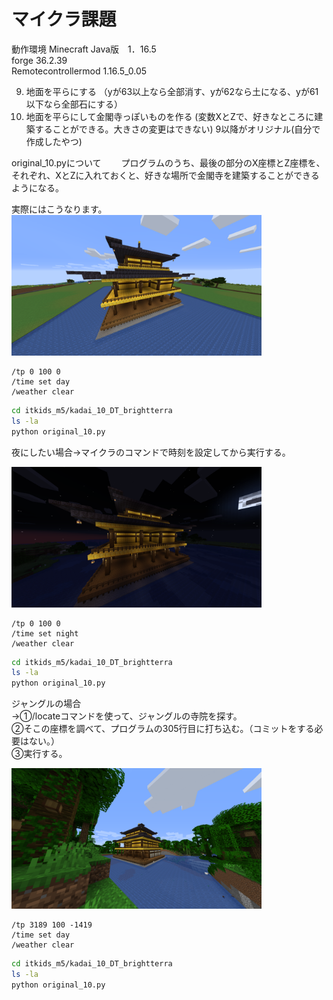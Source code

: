 # マイクラ課題

動作環境
Minecraft Java版　1．16.5  
forge 36.2.39  
Remotecontrollermod 1.16.5_0.05  

9. 地面を平らにする
（yが63以上なら全部消す、yが62なら土になる、yが61以下なら全部石にする）
10. 地面を平らにして金閣寺っぽいものを作る
(変数XとZで、好きなところに建築することができる。大きさの変更はできない)
9以降がオリジナル(自分で作成したやつ)

original_10.pyについて　　
プログラムのうち、最後の部分のX座標とZ座標を、それぞれ、XとZに入れておくと、好きな場所で金閣寺を建築することができるようになる。

実際にはこうなります。
[<img src="2023-08-15_17.09.26.png" width="400" >](2023-08-15_17.09.26.png)

```minecraft
/tp 0 100 0
/time set day
/weather clear
```

```bash
cd itkids_m5/kadai_10_DT_brightterra
ls -la
python original_10.py
```

夜にしたい場合→マイクラのコマンドで時刻を設定してから実行する。

[<img src="2023-08-19_12.55.10.png" width="400" >](2023-08-19_12.55.10.png)

```minecraft
/tp 0 100 0
/time set night
/weather clear
```

```bash
cd itkids_m5/kadai_10_DT_brightterra
ls -la
python original_10.py
```

ジャングルの場合  
→①/locateコマンドを使って、ジャングルの寺院を探す。  
 ②そこの座標を調べて、プログラムの305行目に打ち込む。（コミットをする必要はない。）  
 ③実行する。  

[<img src="2023-08-19_12.40.50.png" width="400" >](2023-08-19_12.40.50.png)

```minecraft
/tp 3189 100 -1419
/time set day
/weather clear
```

```bash
cd itkids_m5/kadai_10_DT_brightterra
ls -la
python original_10.py
```